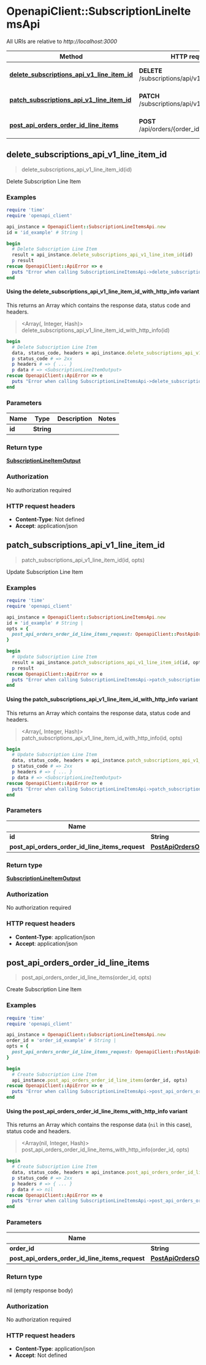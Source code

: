 # OpenapiClient::SubscriptionLineItemsApi

All URIs are relative to *http://localhost:3000*

| Method | HTTP request | Description |
| ------ | ------------ | ----------- |
| [**delete_subscriptions_api_v1_line_item_id**](SubscriptionLineItemsApi.md#delete_subscriptions_api_v1_line_item_id) | **DELETE** /subscriptions/api/v1/line_items/{id} | Delete Subscription Line Item |
| [**patch_subscriptions_api_v1_line_item_id**](SubscriptionLineItemsApi.md#patch_subscriptions_api_v1_line_item_id) | **PATCH** /subscriptions/api/v1/line_items/{id} | Update Subscription Line Item |
| [**post_api_orders_order_id_line_items**](SubscriptionLineItemsApi.md#post_api_orders_order_id_line_items) | **POST** /api/orders/{order_id}/line_items | Create Subscription Line Item |


## delete_subscriptions_api_v1_line_item_id

> <SubscriptionLineItemOutput> delete_subscriptions_api_v1_line_item_id(id)

Delete Subscription Line Item



### Examples

```ruby
require 'time'
require 'openapi_client'

api_instance = OpenapiClient::SubscriptionLineItemsApi.new
id = 'id_example' # String | 

begin
  # Delete Subscription Line Item
  result = api_instance.delete_subscriptions_api_v1_line_item_id(id)
  p result
rescue OpenapiClient::ApiError => e
  puts "Error when calling SubscriptionLineItemsApi->delete_subscriptions_api_v1_line_item_id: #{e}"
end
```

#### Using the delete_subscriptions_api_v1_line_item_id_with_http_info variant

This returns an Array which contains the response data, status code and headers.

> <Array(<SubscriptionLineItemOutput>, Integer, Hash)> delete_subscriptions_api_v1_line_item_id_with_http_info(id)

```ruby
begin
  # Delete Subscription Line Item
  data, status_code, headers = api_instance.delete_subscriptions_api_v1_line_item_id_with_http_info(id)
  p status_code # => 2xx
  p headers # => { ... }
  p data # => <SubscriptionLineItemOutput>
rescue OpenapiClient::ApiError => e
  puts "Error when calling SubscriptionLineItemsApi->delete_subscriptions_api_v1_line_item_id_with_http_info: #{e}"
end
```

### Parameters

| Name | Type | Description | Notes |
| ---- | ---- | ----------- | ----- |
| **id** | **String** |  |  |

### Return type

[**SubscriptionLineItemOutput**](SubscriptionLineItemOutput.md)

### Authorization

No authorization required

### HTTP request headers

- **Content-Type**: Not defined
- **Accept**: application/json


## patch_subscriptions_api_v1_line_item_id

> <SubscriptionLineItemOutput> patch_subscriptions_api_v1_line_item_id(id, opts)

Update Subscription Line Item

### Examples

```ruby
require 'time'
require 'openapi_client'

api_instance = OpenapiClient::SubscriptionLineItemsApi.new
id = 'id_example' # String | 
opts = {
  post_api_orders_order_id_line_items_request: OpenapiClient::PostApiOrdersOrderIdLineItemsRequest.new # PostApiOrdersOrderIdLineItemsRequest | 
}

begin
  # Update Subscription Line Item
  result = api_instance.patch_subscriptions_api_v1_line_item_id(id, opts)
  p result
rescue OpenapiClient::ApiError => e
  puts "Error when calling SubscriptionLineItemsApi->patch_subscriptions_api_v1_line_item_id: #{e}"
end
```

#### Using the patch_subscriptions_api_v1_line_item_id_with_http_info variant

This returns an Array which contains the response data, status code and headers.

> <Array(<SubscriptionLineItemOutput>, Integer, Hash)> patch_subscriptions_api_v1_line_item_id_with_http_info(id, opts)

```ruby
begin
  # Update Subscription Line Item
  data, status_code, headers = api_instance.patch_subscriptions_api_v1_line_item_id_with_http_info(id, opts)
  p status_code # => 2xx
  p headers # => { ... }
  p data # => <SubscriptionLineItemOutput>
rescue OpenapiClient::ApiError => e
  puts "Error when calling SubscriptionLineItemsApi->patch_subscriptions_api_v1_line_item_id_with_http_info: #{e}"
end
```

### Parameters

| Name | Type | Description | Notes |
| ---- | ---- | ----------- | ----- |
| **id** | **String** |  |  |
| **post_api_orders_order_id_line_items_request** | [**PostApiOrdersOrderIdLineItemsRequest**](PostApiOrdersOrderIdLineItemsRequest.md) |  | [optional] |

### Return type

[**SubscriptionLineItemOutput**](SubscriptionLineItemOutput.md)

### Authorization

No authorization required

### HTTP request headers

- **Content-Type**: application/json
- **Accept**: application/json


## post_api_orders_order_id_line_items

> post_api_orders_order_id_line_items(order_id, opts)

Create Subscription Line Item

### Examples

```ruby
require 'time'
require 'openapi_client'

api_instance = OpenapiClient::SubscriptionLineItemsApi.new
order_id = 'order_id_example' # String | 
opts = {
  post_api_orders_order_id_line_items_request: OpenapiClient::PostApiOrdersOrderIdLineItemsRequest.new # PostApiOrdersOrderIdLineItemsRequest | 
}

begin
  # Create Subscription Line Item
  api_instance.post_api_orders_order_id_line_items(order_id, opts)
rescue OpenapiClient::ApiError => e
  puts "Error when calling SubscriptionLineItemsApi->post_api_orders_order_id_line_items: #{e}"
end
```

#### Using the post_api_orders_order_id_line_items_with_http_info variant

This returns an Array which contains the response data (`nil` in this case), status code and headers.

> <Array(nil, Integer, Hash)> post_api_orders_order_id_line_items_with_http_info(order_id, opts)

```ruby
begin
  # Create Subscription Line Item
  data, status_code, headers = api_instance.post_api_orders_order_id_line_items_with_http_info(order_id, opts)
  p status_code # => 2xx
  p headers # => { ... }
  p data # => nil
rescue OpenapiClient::ApiError => e
  puts "Error when calling SubscriptionLineItemsApi->post_api_orders_order_id_line_items_with_http_info: #{e}"
end
```

### Parameters

| Name | Type | Description | Notes |
| ---- | ---- | ----------- | ----- |
| **order_id** | **String** |  |  |
| **post_api_orders_order_id_line_items_request** | [**PostApiOrdersOrderIdLineItemsRequest**](PostApiOrdersOrderIdLineItemsRequest.md) |  | [optional] |

### Return type

nil (empty response body)

### Authorization

No authorization required

### HTTP request headers

- **Content-Type**: application/json
- **Accept**: Not defined

